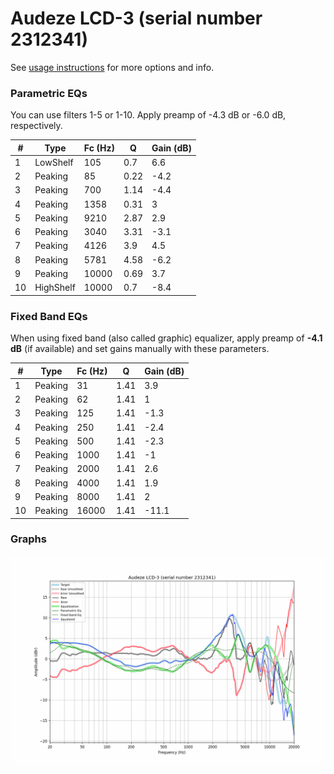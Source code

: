 # Audeze LCD-3 (serial number 2312341)
See [usage instructions](https://github.com/jaakkopasanen/AutoEq#usage) for more options and info.

### Parametric EQs
You can use filters 1-5 or 1-10. Apply preamp of -4.3 dB or -6.0 dB, respectively.

|   # | Type      |   Fc (Hz) |    Q |   Gain (dB) |
|-----|-----------|-----------|------|-------------|
|   1 | LowShelf  |       105 | 0.7  |         6.6 |
|   2 | Peaking   |        85 | 0.22 |        -4.2 |
|   3 | Peaking   |       700 | 1.14 |        -4.4 |
|   4 | Peaking   |      1358 | 0.31 |         3   |
|   5 | Peaking   |      9210 | 2.87 |         2.9 |
|   6 | Peaking   |      3040 | 3.31 |        -3.1 |
|   7 | Peaking   |      4126 | 3.9  |         4.5 |
|   8 | Peaking   |      5781 | 4.58 |        -6.2 |
|   9 | Peaking   |     10000 | 0.69 |         3.7 |
|  10 | HighShelf |     10000 | 0.7  |        -8.4 |

### Fixed Band EQs
When using fixed band (also called graphic) equalizer, apply preamp of **-4.1 dB** (if available) and set gains manually with these parameters.

|   # | Type    |   Fc (Hz) |    Q |   Gain (dB) |
|-----|---------|-----------|------|-------------|
|   1 | Peaking |        31 | 1.41 |         3.9 |
|   2 | Peaking |        62 | 1.41 |         1   |
|   3 | Peaking |       125 | 1.41 |        -1.3 |
|   4 | Peaking |       250 | 1.41 |        -2.4 |
|   5 | Peaking |       500 | 1.41 |        -2.3 |
|   6 | Peaking |      1000 | 1.41 |        -1   |
|   7 | Peaking |      2000 | 1.41 |         2.6 |
|   8 | Peaking |      4000 | 1.41 |         1.9 |
|   9 | Peaking |      8000 | 1.41 |         2   |
|  10 | Peaking |     16000 | 1.41 |       -11.1 |

### Graphs
![](./Audeze%20LCD-3%20(serial%20number%202312341).png)
